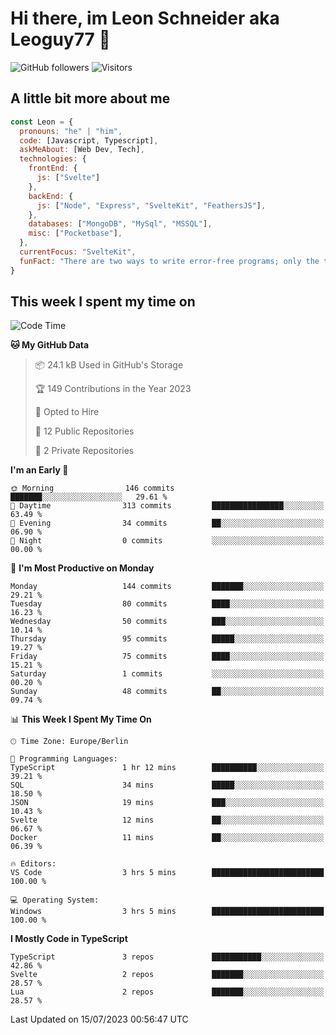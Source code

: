 # Hi there, im Leon Schneider aka Leoguy77 👋

![GitHub followers](https://img.shields.io/github/followers/leoguy77.svg?style=social&label=Followers) ![Visitors](https://visitor-badge.glitch.me/badge?page_id=leoguy77.leoguy77)

## A little bit more about me

```javascript
const Leon = {
  pronouns: "he" | "him",
  code: [Javascript, Typescript],
  askMeAbout: [Web Dev, Tech],
  technologies: {
    frontEnd: {
      js: ["Svelte"]
    },
    backEnd: {
      js: ["Node", "Express", "SvelteKit", "FeathersJS"],
    },
    databases: ["MongoDB", "MySql", "MSSQL"],
    misc: ["Pocketbase"],
  },
  currentFocus: "SvelteKit",
  funFact: "There are two ways to write error-free programs; only the third one works"
}
```

## This week I spent my time on

<!--START_SECTION:waka-->
![Code Time](http://img.shields.io/badge/Code%20Time-87%20hrs%2020%20mins-blue)

**🐱 My GitHub Data** 

> 📦 24.1 kB Used in GitHub's Storage 
 > 
> 🏆 149 Contributions in the Year 2023
 > 
> 💼 Opted to Hire
 > 
> 📜 12 Public Repositories 
 > 
> 🔑 2 Private Repositories 
 > 
**I'm an Early 🐤** 

```text
🌞 Morning                146 commits         ███████░░░░░░░░░░░░░░░░░░   29.61 % 
🌆 Daytime                313 commits         ████████████████░░░░░░░░░   63.49 % 
🌃 Evening                34 commits          ██░░░░░░░░░░░░░░░░░░░░░░░   06.90 % 
🌙 Night                  0 commits           ░░░░░░░░░░░░░░░░░░░░░░░░░   00.00 % 
```
📅 **I'm Most Productive on Monday** 

```text
Monday                   144 commits         ███████░░░░░░░░░░░░░░░░░░   29.21 % 
Tuesday                  80 commits          ████░░░░░░░░░░░░░░░░░░░░░   16.23 % 
Wednesday                50 commits          ███░░░░░░░░░░░░░░░░░░░░░░   10.14 % 
Thursday                 95 commits          █████░░░░░░░░░░░░░░░░░░░░   19.27 % 
Friday                   75 commits          ████░░░░░░░░░░░░░░░░░░░░░   15.21 % 
Saturday                 1 commits           ░░░░░░░░░░░░░░░░░░░░░░░░░   00.20 % 
Sunday                   48 commits          ██░░░░░░░░░░░░░░░░░░░░░░░   09.74 % 
```


📊 **This Week I Spent My Time On** 

```text
🕑︎ Time Zone: Europe/Berlin

💬 Programming Languages: 
TypeScript               1 hr 12 mins        ██████████░░░░░░░░░░░░░░░   39.21 % 
SQL                      34 mins             █████░░░░░░░░░░░░░░░░░░░░   18.50 % 
JSON                     19 mins             ███░░░░░░░░░░░░░░░░░░░░░░   10.43 % 
Svelte                   12 mins             ██░░░░░░░░░░░░░░░░░░░░░░░   06.67 % 
Docker                   11 mins             ██░░░░░░░░░░░░░░░░░░░░░░░   06.39 % 

🔥 Editors: 
VS Code                  3 hrs 5 mins        █████████████████████████   100.00 % 

💻 Operating System: 
Windows                  3 hrs 5 mins        █████████████████████████   100.00 % 
```

**I Mostly Code in TypeScript** 

```text
TypeScript               3 repos             ███████████░░░░░░░░░░░░░░   42.86 % 
Svelte                   2 repos             ███████░░░░░░░░░░░░░░░░░░   28.57 % 
Lua                      2 repos             ███████░░░░░░░░░░░░░░░░░░   28.57 % 
```




 Last Updated on 15/07/2023 00:56:47 UTC
<!--END_SECTION:waka-->
